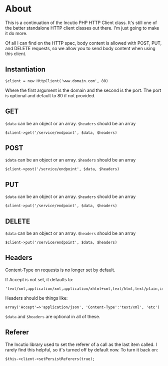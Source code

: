 # About

This is a continuation of the Incutio PHP HTTP Client class. It's still one of the better standalone HTTP client classes out there. I'm just going to make it do more.

Of all I can find on the HTTP spec, body content is allowed with POST, PUT, and DELETE requests, so we allow you to send body content when using this client.

## Instantiation

	$client = new HttpClient('www.domain.com', 80)
	
Where the first argument is the domain and the second is the port. The port is optional and default to 80 if not provided.

## GET

`$data` can be an object or an array.
`$headers` should be an array

	$client->get('/service/endpoint', $data, $headers)

## POST

`$data` can be an object or an array.
`$headers` should be an array

	$client->post('/service/endpoint', $data, $headers)

## PUT

`$data` can be an object or an array.
`$headers` should be an array

	$client->put('/service/endpoint', $data, $headers)

## DELETE

`$data` can be an object or an array.
`$headers` should be an array

	$client->put('/service/endpoint', $data, $headers)

## Headers

Content-Type on requests is no longer set by default.

If Accept is not set, it defaults to:

	'text/xml,application/xml,application/xhtml+xml,text/html,text/plain,image/png,image/jpeg,image/gif,*/*'

Headers should be things like:

	array('Accept'=>'application/json', 'Content-Type':'text/xml', 'etc')

`$data` and `$headers` are optional in all of these.

## Referer

The Incutio library used to set the referer of a call as the last item called. I rarely find this helpful, so it's turned off by default now. To turn it back on:

	$this->client->setPersistReferers(true);
